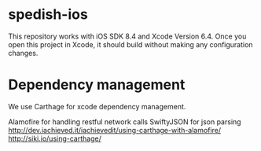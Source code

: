 # spedish-ios

This repository works with iOS SDK 8.4 and Xcode Version 6.4.
Once you open this project in Xcode, it should build without making any configuration changes.
 
# Dependency management
We use Carthage for xcode dependency management.

Alamofire for handling restful network calls
SwiftyJSON for json parsing
http://dev.iachieved.it/iachievedit/using-carthage-with-alamofire/
http://siki.io/using-carthage/

